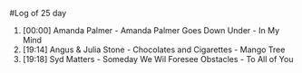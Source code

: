 #Log of 25 day

1. [00:00] Amanda Palmer - Amanda Palmer Goes Down Under - In My Mind
1. [19:14] Angus & Julia Stone - Chocolates and Cigarettes - Mango Tree
1. [19:18] Syd Matters - Someday We Wil Foresee Obstacles - To All of You

